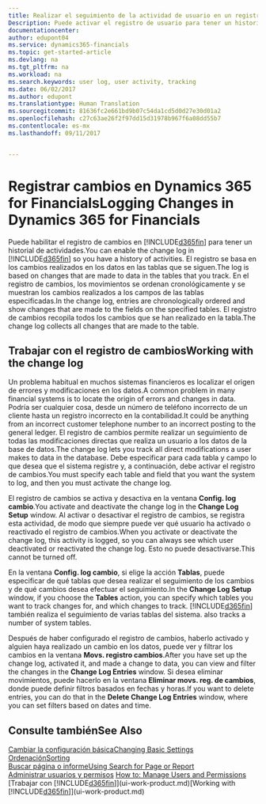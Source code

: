 ```yaml
---
title: Realizar el seguimiento de la actividad de usuario en un registro de cambios | Documentos de Microsoft
Description: Puede activar el registro de usuario para tener un historial de los cambios realizados en los datos de las tablas de las que se hace el seguimiento.
documentationcenter: 
author: edupont04
ms.service: dynamics365-financials
ms.topic: get-started-article
ms.devlang: na
ms.tgt_pltfrm: na
ms.workload: na
ms.search.keywords: user log, user activity, tracking
ms.date: 06/02/2017
ms.author: edupont
ms.translationtype: Human Translation
ms.sourcegitcommit: 81636fc2e661bd9b07c54da1cd5d0d27e30d01a2
ms.openlocfilehash: c27c63ae26f2f97dd15d31978b967f6a08dd55b7
ms.contentlocale: es-mx
ms.lasthandoff: 09/11/2017


---
```

# <a name="logging-changes-in-dynamics-365-for-financials"></a><span data-ttu-id="6c34c-103">Registrar cambios en Dynamics 365 for Financials</span><span class="sxs-lookup"><span data-stu-id="6c34c-103">Logging Changes in Dynamics 365 for Financials</span></span>
<span data-ttu-id="6c34c-104">Puede habilitar el registro de cambios en [!INCLUDE[d365fin](includes/d365fin_md.md)] para tener un historial de actividades.</span><span class="sxs-lookup"><span data-stu-id="6c34c-104">You can enable the change log in [!INCLUDE[d365fin](includes/d365fin_md.md)] so you have a history of activities.</span></span> <span data-ttu-id="6c34c-105">El registro se basa en los cambios realizados en los datos en las tablas que se siguen.</span><span class="sxs-lookup"><span data-stu-id="6c34c-105">The log is based on changes that are made to data in the tables that you track.</span></span> <span data-ttu-id="6c34c-106">En el registro de cambios, los movimientos se ordenan cronológicamente y se muestran los cambios realizados a los campos de las tablas especificadas.</span><span class="sxs-lookup"><span data-stu-id="6c34c-106">In the change log, entries are chronologically ordered and show changes that are made to the fields on the specified tables.</span></span> <span data-ttu-id="6c34c-107">El registro de cambios recopila todos los cambios que se han realizado en la tabla.</span><span class="sxs-lookup"><span data-stu-id="6c34c-107">The change log collects all changes that are made to the table.</span></span>  

## <a name="working-with-the-change-log"></a><span data-ttu-id="6c34c-108">Trabajar con el registro de cambios</span><span class="sxs-lookup"><span data-stu-id="6c34c-108">Working with the change log</span></span>
<span data-ttu-id="6c34c-109">Un problema habitual en muchos sistemas financieros es localizar el origen de errores y modificaciones en los datos.</span><span class="sxs-lookup"><span data-stu-id="6c34c-109">A common problem in many financial systems is to locate the origin of errors and changes in data.</span></span> <span data-ttu-id="6c34c-110">Podría ser cualquier cosa, desde un número de teléfono incorrecto de un cliente hasta un registro incorrecto en la contabilidad.</span><span class="sxs-lookup"><span data-stu-id="6c34c-110">It could be anything from an incorrect customer telephone number to an incorrect posting to the general ledger.</span></span> <span data-ttu-id="6c34c-111">El registro de cambios permite realizar un seguimiento de todas las modificaciones directas que realiza un usuario a los datos de la base de datos.</span><span class="sxs-lookup"><span data-stu-id="6c34c-111">The change log lets you track all direct modifications a user makes to data in the database.</span></span> <span data-ttu-id="6c34c-112">Debe especificar para cada tabla y campo lo que desea que el sistema registre y, a continuación, debe activar el registro de cambios.</span><span class="sxs-lookup"><span data-stu-id="6c34c-112">You must specify each table and field that you want the system to log, and then you must activate the change log.</span></span>  

<span data-ttu-id="6c34c-113">El registro de cambios se activa y desactiva en la ventana **Config. log cambio**.</span><span class="sxs-lookup"><span data-stu-id="6c34c-113">You activate and deactivate the change log in the **Change Log Setup** window.</span></span> <span data-ttu-id="6c34c-114">Al activar o desactivar el registro de cambios, se registra esta actividad, de modo que siempre puede ver qué usuario ha activado o reactivado el registro de cambios.</span><span class="sxs-lookup"><span data-stu-id="6c34c-114">When you activate or deactivate the change log, this activity is logged, so you can always see which user deactivated or reactivated the change log.</span></span> <span data-ttu-id="6c34c-115">Esto no puede desactivarse.</span><span class="sxs-lookup"><span data-stu-id="6c34c-115">This cannot be turned off.</span></span>  

<span data-ttu-id="6c34c-116">En la ventana **Config. log cambio**, si elige la acción **Tablas**, puede especificar de qué tablas que desea realizar el seguimiento de los cambios y de qué cambios desea efectuar el seguimiento.</span><span class="sxs-lookup"><span data-stu-id="6c34c-116">In the **Change Log Setup** window, if you choose the **Tables** action, you can specify which tables you want to track changes for, and which changes to track.</span></span> [!INCLUDE[d365fin](includes/d365fin_md.md)]<span data-ttu-id="6c34c-117"> también realiza el seguimiento de varias tablas del sistema.</span><span class="sxs-lookup"><span data-stu-id="6c34c-117"> also tracks a number of system tables.</span></span>

<span data-ttu-id="6c34c-118">Después de haber configurado el registro de cambios, haberlo activado y alguien haya realizado un cambio en los datos, puede ver y filtrar los cambios en la ventana **Movs. registro cambios**.</span><span class="sxs-lookup"><span data-stu-id="6c34c-118">After you have set up the change log, activated it, and made a change to data, you can view and filter the changes in the **Change Log Entries** window.</span></span> <span data-ttu-id="6c34c-119">Si desea eliminar movimientos, puede hacerlo en la ventana **Eliminar movs. reg. de cambios**, donde puede definir filtros basados en fechas y horas.</span><span class="sxs-lookup"><span data-stu-id="6c34c-119">If you want to delete entries, you can do that in the **Delete Change Log Entries** window, where you can set filters based on dates and time.</span></span>  

## <a name="see-also"></a><span data-ttu-id="6c34c-120">Consulte también</span><span class="sxs-lookup"><span data-stu-id="6c34c-120">See Also</span></span>
[<span data-ttu-id="6c34c-121">Cambiar la configuración básica</span><span class="sxs-lookup"><span data-stu-id="6c34c-121">Changing Basic Settings</span></span>](ui-change-basic-settings.md)  
[<span data-ttu-id="6c34c-122">Ordenación</span><span class="sxs-lookup"><span data-stu-id="6c34c-122">Sorting</span></span>](ui-sorting.md)  
[<span data-ttu-id="6c34c-123">Buscar página o informe</span><span class="sxs-lookup"><span data-stu-id="6c34c-123">Using Search for Page or Report</span></span>](ui-search.md)  
<span data-ttu-id="6c34c-124">[Administrar usuarios y permisos](ui-how-users-permissions.md)  </span><span class="sxs-lookup"><span data-stu-id="6c34c-124">[How to: Manage Users and Permissions](ui-how-users-permissions.md)  </span></span>  
<span data-ttu-id="6c34c-125">[Trabajar con [!INCLUDE[d365fin](includes/d365fin_md.md)]](ui-work-product.md)</span><span class="sxs-lookup"><span data-stu-id="6c34c-125">[Working with [!INCLUDE[d365fin](includes/d365fin_md.md)]](ui-work-product.md)</span></span>  

